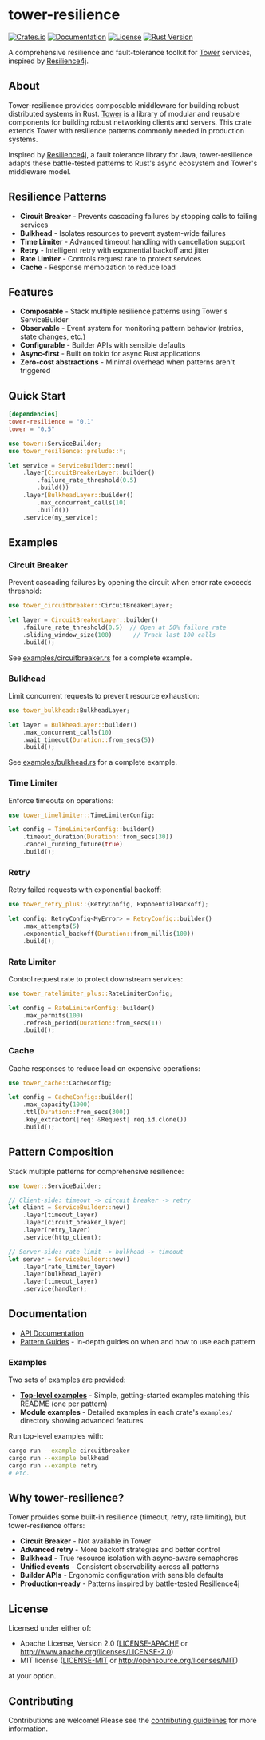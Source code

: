 # tower-resilience

[![Crates.io](https://img.shields.io/crates/v/tower-resilience.svg)](https://crates.io/crates/tower-resilience)
[![Documentation](https://docs.rs/tower-resilience/badge.svg)](https://docs.rs/tower-resilience)
[![License](https://img.shields.io/badge/license-MIT%2FApache--2.0-blue.svg)](LICENSE-MIT)
[![Rust Version](https://img.shields.io/badge/rust-1.85%2B-blue.svg)](https://www.rust-lang.org)

A comprehensive resilience and fault-tolerance toolkit for [Tower](https://github.com/tower-rs/tower) services, inspired by [Resilience4j](https://resilience4j.readme.io/).

## About

Tower-resilience provides composable middleware for building robust distributed systems in Rust. [Tower](https://docs.rs/tower) is a library of modular and reusable components for building robust networking clients and servers. This crate extends Tower with resilience patterns commonly needed in production systems.

Inspired by [Resilience4j](https://resilience4j.readme.io/), a fault tolerance library for Java, tower-resilience adapts these battle-tested patterns to Rust's async ecosystem and Tower's middleware model.

## Resilience Patterns

- **Circuit Breaker** - Prevents cascading failures by stopping calls to failing services
- **Bulkhead** - Isolates resources to prevent system-wide failures  
- **Time Limiter** - Advanced timeout handling with cancellation support
- **Retry** - Intelligent retry with exponential backoff and jitter
- **Rate Limiter** - Controls request rate to protect services
- **Cache** - Response memoization to reduce load

## Features

- **Composable** - Stack multiple resilience patterns using Tower's ServiceBuilder
- **Observable** - Event system for monitoring pattern behavior (retries, state changes, etc.)
- **Configurable** - Builder APIs with sensible defaults
- **Async-first** - Built on tokio for async Rust applications
- **Zero-cost abstractions** - Minimal overhead when patterns aren't triggered

## Quick Start

```toml
[dependencies]
tower-resilience = "0.1"
tower = "0.5"
```

```rust
use tower::ServiceBuilder;
use tower_resilience::prelude::*;

let service = ServiceBuilder::new()
    .layer(CircuitBreakerLayer::builder()
        .failure_rate_threshold(0.5)
        .build())
    .layer(BulkheadLayer::builder()
        .max_concurrent_calls(10)
        .build())
    .service(my_service);
```

## Examples

### Circuit Breaker

Prevent cascading failures by opening the circuit when error rate exceeds threshold:

```rust
use tower_circuitbreaker::CircuitBreakerLayer;

let layer = CircuitBreakerLayer::builder()
    .failure_rate_threshold(0.5)  // Open at 50% failure rate
    .sliding_window_size(100)      // Track last 100 calls
    .build();
```

See [examples/circuitbreaker.rs](examples/circuitbreaker.rs) for a complete example.

### Bulkhead

Limit concurrent requests to prevent resource exhaustion:

```rust
use tower_bulkhead::BulkheadLayer;

let layer = BulkheadLayer::builder()
    .max_concurrent_calls(10)
    .wait_timeout(Duration::from_secs(5))
    .build();
```

See [examples/bulkhead.rs](examples/bulkhead.rs) for a complete example.

### Time Limiter

Enforce timeouts on operations:

```rust
use tower_timelimiter::TimeLimiterConfig;

let config = TimeLimiterConfig::builder()
    .timeout_duration(Duration::from_secs(30))
    .cancel_running_future(true)
    .build();
```

### Retry

Retry failed requests with exponential backoff:

```rust
use tower_retry_plus::{RetryConfig, ExponentialBackoff};

let config: RetryConfig<MyError> = RetryConfig::builder()
    .max_attempts(5)
    .exponential_backoff(Duration::from_millis(100))
    .build();
```

### Rate Limiter

Control request rate to protect downstream services:

```rust
use tower_ratelimiter_plus::RateLimiterConfig;

let config = RateLimiterConfig::builder()
    .max_permits(100)
    .refresh_period(Duration::from_secs(1))
    .build();
```

### Cache

Cache responses to reduce load on expensive operations:

```rust
use tower_cache::CacheConfig;

let config = CacheConfig::builder()
    .max_capacity(1000)
    .ttl(Duration::from_secs(300))
    .key_extractor(|req: &Request| req.id.clone())
    .build();
```

## Pattern Composition

Stack multiple patterns for comprehensive resilience:

```rust
use tower::ServiceBuilder;

// Client-side: timeout -> circuit breaker -> retry
let client = ServiceBuilder::new()
    .layer(timeout_layer)
    .layer(circuit_breaker_layer)
    .layer(retry_layer)
    .service(http_client);

// Server-side: rate limit -> bulkhead -> timeout
let server = ServiceBuilder::new()
    .layer(rate_limiter_layer)
    .layer(bulkhead_layer)
    .layer(timeout_layer)
    .service(handler);
```

## Documentation

- [API Documentation](https://docs.rs/tower-resilience)
- [Pattern Guides](https://docs.rs/tower-resilience) - In-depth guides on when and how to use each pattern

### Examples

Two sets of examples are provided:

- **[Top-level examples](examples/)** - Simple, getting-started examples matching this README (one per pattern)
- **Module examples** - Detailed examples in each crate's `examples/` directory showing advanced features

Run top-level examples with:
```bash
cargo run --example circuitbreaker
cargo run --example bulkhead
cargo run --example retry
# etc.
```

## Why tower-resilience?

Tower provides some built-in resilience (timeout, retry, rate limiting), but tower-resilience offers:

- **Circuit Breaker** - Not available in Tower
- **Advanced retry** - More backoff strategies and better control
- **Bulkhead** - True resource isolation with async-aware semaphores
- **Unified events** - Consistent observability across all patterns
- **Builder APIs** - Ergonomic configuration with sensible defaults
- **Production-ready** - Patterns inspired by battle-tested Resilience4j

## License

Licensed under either of:

- Apache License, Version 2.0 ([LICENSE-APACHE](LICENSE-APACHE) or http://www.apache.org/licenses/LICENSE-2.0)
- MIT license ([LICENSE-MIT](LICENSE-MIT) or http://opensource.org/licenses/MIT)

at your option.

## Contributing

Contributions are welcome! Please see the [contributing guidelines](CONTRIBUTING.md) for more information.
